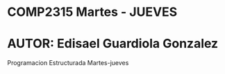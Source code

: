 # COMP2315 Martes - JUEVES
# AUTOR: Edisael Guardiola Gonzalez
Programacion Estructurada Martes-jueves
